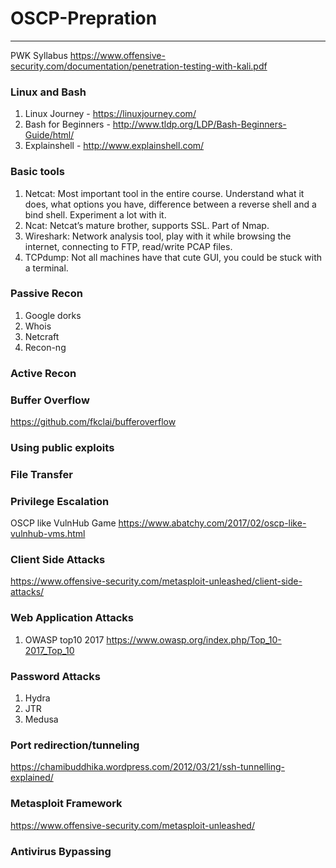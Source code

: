 # OSCP-Prepration
---------------------------
PWK Syllabus
https://www.offensive-security.com/documentation/penetration-testing-with-kali.pdf

### Linux and Bash

1. Linux Journey - https://linuxjourney.com/
2. Bash for Beginners  - http://www.tldp.org/LDP/Bash-Beginners-Guide/html/
3. Explainshell - http://www.explainshell.com/

### Basic tools
	
1. Netcat: Most important tool in the entire course. Understand what it does, what options you have, difference between a reverse shell and a bind shell. Experiment a lot with it.
2. Ncat: Netcat’s mature brother, supports SSL. Part of Nmap.
3. Wireshark: Network analysis tool, play with it while browsing the internet, connecting to FTP, read/write PCAP files.
4. TCPdump: Not all machines have that cute GUI, you could be stuck with a terminal.

### Passive Recon

1. Google dorks
2. Whois
3. Netcraft
4. Recon-ng

### Active Recon

### Buffer Overflow
https://github.com/fkclai/bufferoverflow

### Using public exploits

### File Transfer

### Privilege Escalation
OSCP like VulnHub Game 
https://www.abatchy.com/2017/02/oscp-like-vulnhub-vms.html

### Client Side Attacks
https://www.offensive-security.com/metasploit-unleashed/client-side-attacks/

### Web Application Attacks
1. OWASP top10 2017
https://www.owasp.org/index.php/Top_10-2017_Top_10

### Password Attacks
1. Hydra
2. JTR
3. Medusa

### Port redirection/tunneling
https://chamibuddhika.wordpress.com/2012/03/21/ssh-tunnelling-explained/

### Metasploit Framework
https://www.offensive-security.com/metasploit-unleashed/

### Antivirus Bypassing
